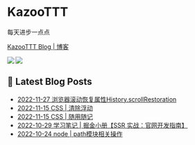 # KazooTTT
每天进步一点点

[KazooTTT Blog | 博客](https://blog.kazoottt.club/)

<a href="https://github.com/anuraghazra/github-readme-stats">
  <img align="left" src="https://github-readme-stats.vercel.app/api?username=KazooTTT&theme=radical" />
</a>

<a href="https://github.com/anuraghazra/github-readme-stats">
  <img src="https://github-readme-stats.vercel.app/api/top-langs/?username=KazooTTT&theme=radical" />
</a>


## 📕 Latest Blog Posts

<!-- BLOG-POST-LIST:START -->
 - [2022-11-27 浏览器滚动恢复属性History.scrollRestoration](https://kazoottt.github.io//2022/11/27/%E6%B5%8F%E8%A7%88%E5%99%A8%E6%BB%9A%E5%8A%A8%E6%81%A2%E5%A4%8D%E5%B1%9E%E6%80%A7History.scrollRestoration/)
 - [2022-11-15 CSS | 清除浮动](https://kazoottt.github.io//2022/11/15/%E6%B8%85%E9%99%A4%E6%B5%AE%E5%8A%A8/)
 - [2022-11-15 CSS | 随用随记](https://kazoottt.github.io//2022/11/15/CSS%E9%9A%8F%E7%94%A8%E9%9A%8F%E8%AE%B0/)
 - [2022-10-29 学习笔记 | 掘金小册【SSR 实战：官网开发指南】](https://kazoottt.github.io//2022/10/29/%E6%8E%98%E9%87%91%E5%B0%8F%E5%86%8C-SSR-%E5%AE%9E%E6%88%98-%E5%AE%98%E7%BD%91%E5%BC%80%E5%8F%91%E6%8C%87%E5%8D%97/)
 - [2022-10-24 node | path模块相关操作](https://kazoottt.github.io//2022/10/24/node-path%E6%A8%A1%E5%9D%97%E7%9B%B8%E5%85%B3%E6%93%8D%E4%BD%9C/)<!-- BLOG-POST-LIST:END -->

